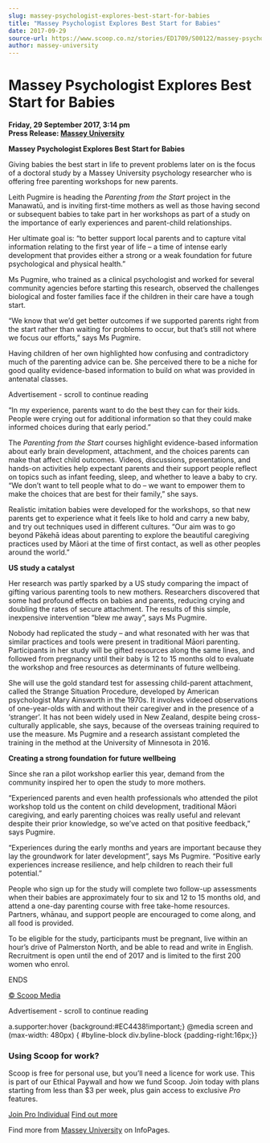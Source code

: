 ```yaml
---
slug: massey-psychologist-explores-best-start-for-babies
title: "Massey Psychologist Explores Best Start for Babies"
date: 2017-09-29
source-url: https://www.scoop.co.nz/stories/ED1709/S00122/massey-psychologist-explores-best-start-for-babies.htm
author: massey-university
---
```

Massey Psychologist Explores Best Start for Babies
==================================================

**Friday, 29 September 2017, 3:14 pm**  
**Press Release: [Massey University](https://info.scoop.co.nz/Massey_University)**

**Massey Psychologist Explores Best Start for Babies**

Giving babies the best start in life to prevent problems later on is the focus of a doctoral study by a Massey University psychology researcher who is offering free parenting workshops for new parents.

Leith Pugmire is heading the _Parenting from the Start_ project in the Manawatū, and is inviting first-time mothers as well as those having second or subsequent babies to take part in her workshops as part of a study on the importance of early experiences and parent-child relationships.

Her ultimate goal is: “to better support local parents and to capture vital information relating to the first year of life – a time of intense early development that provides either a strong or a weak foundation for future psychological and physical health.”

Ms Pugmire, who trained as a clinical psychologist and worked for several community agencies before starting this research, observed the challenges biological and foster families face if the children in their care have a tough start.

“We know that we’d get better outcomes if we supported parents right from the start rather than waiting for problems to occur, but that’s still not where we focus our efforts,” says Ms Pugmire.

Having children of her own highlighted how confusing and contradictory much of the parenting advice can be. She perceived there to be a niche for good quality evidence-based information to build on what was provided in antenatal classes.

Advertisement - scroll to continue reading





“In my experience, parents want to do the best they can for their kids. People were crying out for additional information so that they could make informed choices during that early period.”

The _Parenting from the Start_ courses highlight evidence-based information about early brain development, attachment, and the choices parents can make that affect child outcomes. Videos, discussions, presentations, and hands-on activities help expectant parents and their support people reflect on topics such as infant feeding, sleep, and whether to leave a baby to cry. “We don’t want to tell people what to do – we want to empower them to make the choices that are best for their family,” she says.

Realistic imitation babies were developed for the workshops, so that new parents get to experience what it feels like to hold and carry a new baby, and try out techniques used in different cultures. “Our aim was to go beyond Pākehā ideas about parenting to explore the beautiful caregiving practices used by Māori at the time of first contact, as well as other peoples around the world.”

**US study a catalyst**

Her research was partly sparked by a US study comparing the impact of gifting various parenting tools to new mothers. Researchers discovered that some had profound effects on babies and parents, reducing crying and doubling the rates of secure attachment. The results of this simple, inexpensive intervention “blew me away”, says Ms Pugmire.

Nobody had replicated the study – and what resonated with her was that similar practices and tools were present in traditional Māori parenting. Participants in her study will be gifted resources along the same lines, and followed from pregnancy until their baby is 12 to 15 months old to evaluate the workshop and free resources as determinants of future wellbeing.

She will use the gold standard test for assessing child-parent attachment, called the Strange Situation Procedure, developed by American psychologist Mary Ainsworth in the 1970s. It involves videoed observations of one-year-olds with and without their caregiver and in the presence of a ‘stranger’. It has not been widely used in New Zealand, despite being cross-culturally applicable, she says, because of the overseas training required to use the measure. Ms Pugmire and a research assistant completed the training in the method at the University of Minnesota in 2016.

**Creating a strong foundation for future wellbeing**

Since she ran a pilot workshop earlier this year, demand from the community inspired her to open the study to more mothers.

“Experienced parents and even health professionals who attended the pilot workshop told us the content on child development, traditional Māori caregiving, and early parenting choices was really useful and relevant despite their prior knowledge, so we’ve acted on that positive feedback,” says Pugmire.

“Experiences during the early months and years are important because they lay the groundwork for later development”, says Ms Pugmire. “Positive early experiences increase resilience, and help children to reach their full potential.”

People who sign up for the study will complete two follow-up assessments when their babies are approximately four to six and 12 to 15 months old, and attend a one-day parenting course with free take-home resources. Partners, whānau, and support people are encouraged to come along, and all food is provided.

To be eligible for the study, participants must be pregnant, live within an hour’s drive of Palmerston North, and be able to read and write in English. Recruitment is open until the end of 2017 and is limited to the first 200 women who enrol.

  
ENDS

  

[© Scoop Media](http://www.scoop.co.nz/about/terms.html)  

Advertisement - scroll to continue reading



a.supporter:hover {background:#EC4438!important;} @media screen and (max-width: 480px) { #byline-block div.byline-block {padding-right:16px;}}

### Using Scoop for work?

Scoop is free for personal use, but you’ll need a licence for work use. This is part of our Ethical Paywall and how we fund Scoop. Join today with plans starting from less than $3 per week, plus gain access to exclusive _Pro_ features.  
  
[Join Pro Individual](https://pro.scoop.co.nz/Individual/?from=ProIn24) [Find out more](https://pro.scoop.co.nz/using-scoop-for-work/?from=ProIn24)

Find more from [Massey University](https://info.scoop.co.nz/Massey_University) on InfoPages.